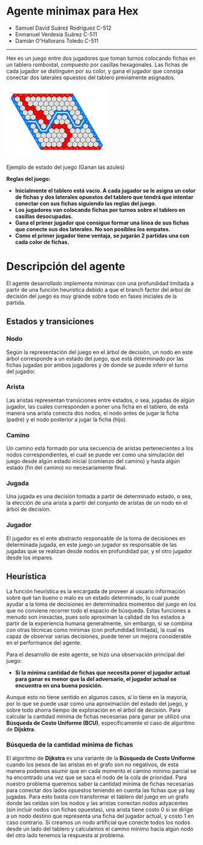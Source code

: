 # Agente minimax para Hex

- Samuel David Suárez Rodríguez C-512
- Enmanuel Verdesia Suárez C-511
- Damián O'Hallorans Toledo C-511

---

Hex es un juego entre dos jugadores que toman turnos colocando fichas en un tablero romboidal, compuesto por casillas hexagonales. Las fichas de cada jugador se distinguen por su color, y gana el jugador que consiga conectar dos laterales opuestos del tablero previamente asignados.

![hex-game.jpeg](/images/hex-game.jpeg)

Ejemplo de estado del juego (Ganan las azules)

**Reglas del juego:**

- **Inicialmente el tablero está vacı́o. A cada jugador se le asigna un color de fichas
  y dos laterales opuestos del tablero que tendrá que intentar conectar con sus
  fichas siguiendo las reglas del juego.**
- **Los jugadores van colocando fichas por turnos sobre el tablero en casillas
  desocupadas.**
- **Gana el primer jugador que consigue formar una lı́nea de sus fichas que
  conecte sus dos laterales. No son posibles los empates.**
- **Como el primer jugador tiene ventaja, se jugarán 2 partidas una con cada
  color de fichas.**

# Descripción del agente

El agente desarrollado implementa minimax con una profundidad limitada a partir de una función heurística debido a que el branch factor del árbol de decisión del juego es muy grande sobre todo en fases iniciales de la partida.

## Estados y transiciones

### Nodo

Según la representación del juego en el árbol de decisión, un nodo en este árbol corresponde a un estado del juego, que está determinado por las fichas jugadas por ambos jugadores y de donde se puede inferir el turno del jugador.

### Arista

Las aristas representan transiciones entre estados, o sea, jugadas de algún jugador, las cuales corresponden a poner una ficha en el tablero, de esta manera una arista conecta dos nodos, el nodo antes de jugar la ficha (padre) y el nodo posterior a jugar la ficha (hijo).

### Camino

Un camino está formado por una secuencia de aristas pertenecientes a los nodos correspondientes, el cual se puede ver como una simulación del juego desde algún estado inicial (comienzo del camino) y hasta algún estado (fin del camino) no necesariamente final.

### Jugada

Una jugada es una decisión tomada a partir de determinado estado, o sea, la elección de una arista a partir del conjunto de aristas de un nodo en el árbol de decisión.

### Jugador

El jugador es el ente abstracto responsable de la toma de decisiones en determinada jugada, en este juego un jugador es responsable de las jugadas que se realizan desde nodos en profundidad par, y el otro jugador desde los impares.

## Heurística

La función heurística es la encargada de proveer al usuario información sobre qué tan bueno o malo es un estado determinado, lo cual puede ayudar a la toma de decisiones en determinados momentos del juego en los que no conviene recorrer todo el espacio de búsqueda. Estas funciones a menudo son inexactas, pues solo aproximan la calidad de los estados a partir de la experiencia humana generalmente, sin embargo, si se combina con otras técnicas como minimax (con profundidad limitada), la cual es capaz de observar varias decisiones, puede tener un mejora considerable en el performance del agente.

Para el desarrollo de este agente, se hizo una observación principal del juego:

- **Si la mínima cantidad de fichas que necesita poner el jugador actual para ganar es menor que la del adversario, el jugador actual se encuentra en una buena posición.**

Aunque esto no tiene sentido en algunos casos, sí lo tiene en la mayoría, por lo que se puede usar como una aproximación del estado del juego, y sobre todo ahorra tiempo de exploración en el árbol de decisión. Para calcular la cantidad mínima de fichas necesarias para ganar se utilizó una **Búsqueda de Costo Uniforme (BCU)**, específicamente el caso de algoritmo de **Dijsktra**.

### Búsqueda de la cantidad mínima de fichas

El algoritmo de **Dijkstra** es una variante de la **Búsqueda de Costo Uniforme** cuando los pesos de las aristas en el grafo son no negativos, de esta manera podemos asumir que en cada momento el camíno mínimo parcial se ha encontrado una vez que se saca el nodo de la cola de prioridad. Para nuestro problema queremos saber la cantidad mínima de fichas necesarias para conectar dos lados opuestos teniendo en cuenta las fichas que ya hay jugadas. Para esto basta con transformar el tablero del juego en un grafo donde las celdas son los nodos y las aristas conectan nodos adyacentes (sin incluir nodos con fichas opuestas), una arista tiene costo 0 si se dirige a un nodo destino que representa una ficha del jugador actual, y costo 1 en caso contrario. Si creamos un nodo artificial que conecte todos los nodos desde un lado del tablero y calculamos el camino mínimo hacia algún nodo del otro lado tenemos la respuesta al problema.
